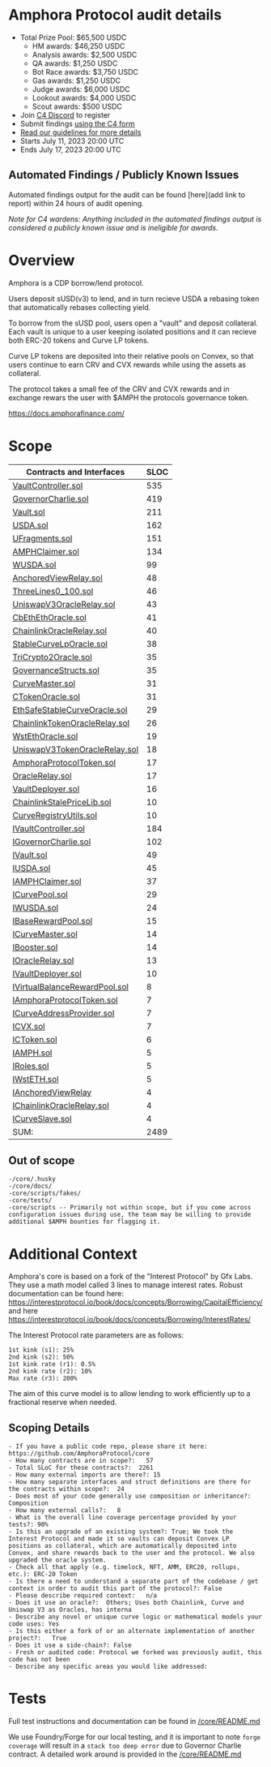 # Amphora Protocol audit details
- Total Prize Pool: $65,500 USDC 
  - HM awards: $46,250 USDC 
  - Analysis awards: $2,500 USDC 
  - QA awards: $1,250 USDC 
  - Bot Race awards: $3,750 USDC 
  - Gas awards: $1,250 USDC 
  - Judge awards: $6,000 USDC 
  - Lookout awards: $4,000 USDC 
  - Scout awards: $500 USDC 
- Join [C4 Discord](https://discord.gg/code4rena) to register
- Submit findings [using the C4 form](https://code4rena.com/contests/2023-07-amphora-protocol/submit)
- [Read our guidelines for more details](https://docs.code4rena.com/roles/wardens)
- Starts July 11, 2023 20:00 UTC
- Ends July 17, 2023 20:00 UTC 

## Automated Findings / Publicly Known Issues

Automated findings output for the audit can be found [here](add link to report) within 24 hours of audit opening.

*Note for C4 wardens: Anything included in the automated findings output is considered a publicly known issue and is ineligible for awards.*

# Overview

Amphora is a CDP borrow/lend protocol.

Users deposit sUSD(v3) to lend, and in turn recieve USDA a rebasing token that automatically rebases collecting yield.

To borrow from the sUSD pool, users open a "vault" and deposit collateral. Each vault is unique to a user keeping isolated positions and it can recieve both ERC-20 tokens and Curve LP tokens.

Curve LP tokens are deposited into their relative pools on Convex, so that users continue to earn CRV and CVX rewards while using the assets as collateral.

The protocol takes a small fee of the CRV and CVX rewards and in exchange rewars the user with $AMPH the protocols governance token.

https://docs.amphorafinance.com/

# Scope

Contracts and Interfaces                                                                                                                                         | SLOC
---------------------------------------------------------------------------------------------------------------------------------------------------------------- | ----
[VaultController.sol](https://github.com/code-423n4/2023-07-amphora/blob/main/core/solidity/contracts/core/VaultController.sol)                                  | 535 
[GovernorCharlie.sol](https://github.com/code-423n4/2023-07-amphora/blob/main/core/solidity/contracts/governance/GovernorCharlie.sol)                            | 419  
[Vault.sol](https://github.com/code-423n4/2023-07-amphora/blob/main/core/solidity/contracts/core/Vault.sol)                                                      | 211
[USDA.sol](https://github.com/code-423n4/2023-07-amphora/blob/main/core/solidity/contracts/core/USDA.sol)                                                        | 162
[UFragments.sol](https://github.com/code-423n4/2023-07-amphora/blob/main/core/solidity/contracts/utils/UFragments.sol)                                           | 151 
[AMPHClaimer.sol](https://github.com/code-423n4/2023-07-amphora/blob/main/core/solidity/contracts/core/AMPHClaimer.sol)                                          | 134
[WUSDA.sol](https://github.com/code-423n4/2023-07-amphora/blob/main/core/solidity/contracts/core/WUSDA.sol)                                                      | 99  
[AnchoredViewRelay.sol](https://github.com/code-423n4/2023-07-amphora/blob/main/core/solidity/contracts/periphery/oracles/AnchoredViewRelay.sol)                 | 48  
[ThreeLines0_100.sol](https://github.com/code-423n4/2023-07-amphora/blob/main/core/solidity/contracts/utils/ThreeLines0_100.sol)                                 | 46  
[UniswapV3OracleRelay.sol](https://github.com/code-423n4/2023-07-amphora/blob/main/core/solidity/contracts/periphery/oracles/UniswapV3OracleRelay.sol)           | 43  
[CbEthEthOracle.sol](https://github.com/code-423n4/2023-07-amphora/blob/main/core/solidity/contracts/periphery/oracles/CbEthEthOracle.sol)                       | 41  
[ChainlinkOracleRelay.sol](https://github.com/code-423n4/2023-07-amphora/blob/main/core/solidity/contracts/periphery/oracles/ChainlinkOracleRelay.sol)           | 40  
[StableCurveLpOracle.sol](https://github.com/code-423n4/2023-07-amphora/blob/main/core/solidity/contracts/periphery/oracles/StableCurveLpOracle.sol)             | 38  
[TriCrypto2Oracle.sol](https://github.com/code-423n4/2023-07-amphora/blob/main/core/solidity/contracts/periphery/oracles/TriCrypto2Oracle.sol)                   | 35  
[GovernanceStructs.sol](https://github.com/code-423n4/2023-07-amphora/blob/main/core/solidity/contracts/utils/GovernanceStructs.sol)                             | 35  
[CurveMaster.sol](https://github.com/code-423n4/2023-07-amphora/blob/main/core/solidity/contracts/periphery/CurveMaster.sol)                                     | 31  
[CTokenOracle.sol](https://github.com/code-423n4/2023-07-amphora/blob/main/core/solidity/contracts/periphery/oracles/CTokenOracle.sol)                           | 31  
[EthSafeStableCurveOracle.sol](https://github.com/code-423n4/2023-07-amphora/blob/main/core/solidity/contracts/periphery/oracles/EthSafeStableCurveOracle.sol)   | 29  
[ChainlinkTokenOracleRelay.sol](https://github.com/code-423n4/2023-07-amphora/blob/main/core/solidity/contracts/periphery/oracles/ChainlinkTokenOracleRelay.sol) | 26  
[WstEthOracle.sol](https://github.com/code-423n4/2023-07-amphora/blob/main/core/solidity/contracts/periphery/oracles/WstEthOracle.sol)                           | 19  
[UniswapV3TokenOracleRelay.sol](https://github.com/code-423n4/2023-07-amphora/blob/main/core/solidity/contracts/periphery/oracles/UniswapV3TokenOracleRelay.sol) | 18  
[AmphoraProtocolToken.sol](https://github.com/code-423n4/2023-07-amphora/blob/main/core/solidity/contracts/governance/AmphoraProtocolToken.sol)                  | 17  
[OracleRelay.sol](https://github.com/code-423n4/2023-07-amphora/blob/main/core/solidity/contracts/periphery/oracles/OracleRelay.sol)                             | 17  
[VaultDeployer.sol](https://github.com/code-423n4/2023-07-amphora/blob/main/core/solidity/contracts/core/VaultDeployer.sol)                                      | 16  
[ChainlinkStalePriceLib.sol](https://github.com/code-423n4/2023-07-amphora/blob/main/core/solidity/contracts/periphery/oracles/ChainlinkStalePriceLib.sol)       | 10  
[CurveRegistryUtils.sol](https://github.com/code-423n4/2023-07-amphora/blob/main/core/solidity/contracts/periphery/oracles/CurveRegistryUtils.sol)               | 10
[IVaultController.sol](https://github.com/code-423n4/2023-07-amphora/blob/main/core/solidity/interfaces/core/IVaultController.sol)                               | 184
[IGovernorCharlie.sol](https://github.com/code-423n4/2023-07-amphora/blob/main/core/solidity/interfaces/governance/IGovernorCharlie.sol)                         | 102
[IVault.sol](https://github.com/code-423n4/2023-07-amphora/blob/main/core/solidity/interfaces/core/IVault.sol)                                                   | 49
[IUSDA.sol](https://github.com/code-423n4/2023-07-amphora/blob/main/core/solidity/interfaces/core/IUSDA.sol)                                                     | 45
[IAMPHClaimer.sol](https://github.com/code-423n4/2023-07-amphora/blob/main/core/solidity/interfaces/core/IAMPHClaimer.sol)                                       | 37
[ICurvePool.sol](https://github.com/code-423n4/2023-07-amphora/blob/main/core/solidity/interfaces/utils/ICurvePool.sol)                                          | 29
[IWUSDA.sol](https://github.com/code-423n4/2023-07-amphora/blob/main/core/solidity/interfaces/core/IWUSDA.sol)                                                   | 24
[IBaseRewardPool.sol](https://github.com/code-423n4/2023-07-amphora/blob/main/core/solidity/interfaces/utils/IBaseRewardPool.sol)                                | 15
[ICurveMaster.sol](https://github.com/code-423n4/2023-07-amphora/blob/main/core/solidity/interfaces/periphery/ICurveMaster.sol)                                  | 14
[IBooster.sol](https://github.com/code-423n4/2023-07-amphora/blob/main/core/solidity/interfaces/utils/IBooster.sol)                                              | 14
[IOracleRelay.sol](https://github.com/code-423n4/2023-07-amphora/blob/main/core/solidity/interfaces/periphery/IOracleRelay.sol)                                  | 13
[IVaultDeployer.sol](https://github.com/code-423n4/2023-07-amphora/blob/main/core/solidity/interfaces/core/IVaultDeployer.sol)                                   | 10
[IVirtualBalanceRewardPool.sol](https://github.com/code-423n4/2023-07-amphora/blob/main/core/solidity/interfaces/utils/IVirtualBalanceRewardPool.sol)            | 8
[IAmphoraProtocolToken.sol](https://github.com/code-423n4/2023-07-amphora/blob/main/core/solidity/interfaces/governance/IAmphoraProtocolToken.sol)               | 7
[ICurveAddressProvider.sol](https://github.com/code-423n4/2023-07-amphora/blob/main/core/solidity/interfaces/periphery/ICurveAddressesProvider.sol)              | 7
[ICVX.sol](https://github.com/code-423n4/2023-07-amphora/blob/main/core/solidity/interfaces/utils/ICVX.sol)                                                      | 7
[ICToken.sol](https://github.com/code-423n4/2023-07-amphora/blob/main/core/solidity/interfaces/periphery/ICToken.sol)                                            | 6
[IAMPH.sol](https://github.com/code-423n4/2023-07-amphora/blob/main/core/solidity/interfaces/governance/IAMPH.sol)                                               | 5
[IRoles.sol](https://github.com/code-423n4/2023-07-amphora/blob/main/core/solidity/interfaces/utils/IRoles.sol)                                                  | 5
[IWstETH.sol](https://github.com/code-423n4/2023-07-amphora/blob/main/core/solidity/interfaces/utils/IWStETH.sol)                                                | 5
[IAnchoredViewRelay](https://github.com/code-423n4/2023-07-amphora/blob/main/core/solidity/interfaces/periphery/IAnchoredViewRelay.sol)                          | 4
[IChainlinkOracleRelay.sol](https://github.com/code-423n4/2023-07-amphora/blob/main/core/solidity/interfaces/periphery/IChainlinkOracleRelay.sol)                | 4
[ICurveSlave.sol](https://github.com/code-423n4/2023-07-amphora/blob/main/core/solidity/interfaces/utils/ICurveSlave.sol)                                        | 4
SUM:                                                                                                                                                             | 2489

## Out of scope

```
-/core/.husky
-/core/docs/
-core/scripts/fakes/
-core/tests/
-core/scripts -- Primarily not within scope, but if you come across configuration issues during use, the team may be willing to provide additional $AMPH bounties for flagging it.
```

# Additional Context

Amphora's core is based on a fork of the "Interest Protocol" by Gfx Labs. They use a math model called 3 lines to manage interest rates. Robust documentation can be found here: https://interestprotocol.io/book/docs/concepts/Borrowing/CapitalEfficiency/ and here https://interestprotocol.io/book/docs/concepts/Borrowing/InterestRates/ 

The Interest Protocol rate parameters are as follows:

```
1st kink (s1): 25%
2nd kink (s2): 50%
1st kink rate (r1): 0.5%
2nd kink rate (r2): 10%
Max rate (r3): 200%
```

The aim of this curve model is to allow lending to work efficiently up to a fractional reserve when needed.

## Scoping Details 

```
- If you have a public code repo, please share it here: https://github.com/AmphoraProtocol/core 
- How many contracts are in scope?:   57
- Total SLoC for these contracts?:  2261
- How many external imports are there?: 15 
- How many separate interfaces and struct definitions are there for the contracts within scope?:  24
- Does most of your code generally use composition or inheritance?:  Composition
- How many external calls?:   8
- What is the overall line coverage percentage provided by your tests?: 90%
- Is this an upgrade of an existing system?: True; We took the Interest Protocol and made it so vaults can deposit Convex LP positions as collateral, which are automatically deposited into Convex, and share rewards back to the user and the protocol. We also upgraded the oracle system.
- Check all that apply (e.g. timelock, NFT, AMM, ERC20, rollups, etc.): ERC-20 Token
- Is there a need to understand a separate part of the codebase / get context in order to audit this part of the protocol?: False  
- Please describe required context:   n/a
- Does it use an oracle?:  Others; Uses both Chainlink, Curve and Uniswap V3 as Oracles, has interna
- Describe any novel or unique curve logic or mathematical models your code uses: Yes
- Is this either a fork of or an alternate implementation of another project?:   True
- Does it use a side-chain?: False
- Fresh or audited code: Protocol we forked was previously audit, this code has not been
- Describe any specific areas you would like addressed:
```

# Tests

Full test instructions and documentation can be found in [/core/README.md](https://github.com/code-423n4/2023-07-amphora/tree/main/core#code-coverage-unit-tests) 

We use Foundry/Forge for our local testing, and it is important to note `forge coverage` will result in a `stack too deep error` due to Governor Charlie contract. A detailed work around is provided in the [/core/README.md](https://github.com/code-423n4/2023-07-amphora/tree/main/core#code-coverage-unit-tests) 
